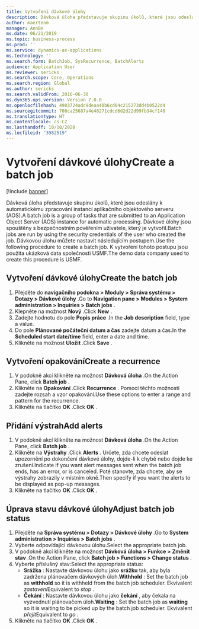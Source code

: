 ```yaml
---
title: Vytvoření dávkové úlohy
description: Dávková úloha představuje skupinu úkolů, které jsou odeslány k automatickému zpracování instancí aplikačního objektového serveru (AOS).
author: maertenm
manager: AnnBe
ms.date: 06/21/2019
ms.topic: business-process
ms.prod: ''
ms.service: dynamics-ax-applications
ms.technology: ''
ms.search.form: BatchJob, SysRecurrence, BatchAlerts
audience: Application User
ms.reviewer: sericks
ms.search.scope: Core, Operations
ms.search.region: Global
ms.author: sericks
ms.search.validFrom: 2016-06-30
ms.dyn365.ops.version: Version 7.0.0
ms.openlocfilehash: 4903724adc9deaa40b6cd04c215273dd4b0522d4
ms.sourcegitcommit: 708ca25687a4e48271cdcd6d2d22d99fb94cf140
ms.translationtype: HT
ms.contentlocale: cs-CZ
ms.lasthandoff: 10/10/2020
ms.locfileid: "3982519"
---
```

# <a name="create-a-batch-job"></a><span data-ttu-id="c41b9-103">Vytvoření dávkové úlohy</span><span class="sxs-lookup"><span data-stu-id="c41b9-103">Create a batch job</span></span>

[!include [banner](../../includes/banner.md)]

<span data-ttu-id="c41b9-104">Dávková úloha představuje skupinu úkolů, které jsou odeslány k automatickému zpracování instancí aplikačního objektového serveru (AOS).</span><span class="sxs-lookup"><span data-stu-id="c41b9-104">A batch job is a group of tasks that are submitted to an Application Object Server (AOS) instance for automatic processing.</span></span> <span data-ttu-id="c41b9-105">Dávkové úlohy jsou spouštěny s bezpečnostním pověřením uživatele, který je vytvořil.</span><span class="sxs-lookup"><span data-stu-id="c41b9-105">Batch jobs are run by using the security credentials of the user who created the job.</span></span> <span data-ttu-id="c41b9-106">Dávkovou úlohu můžete nastavit následujícím postupem.</span><span class="sxs-lookup"><span data-stu-id="c41b9-106">Use the following procedure to create a batch job.</span></span> <span data-ttu-id="c41b9-107">K vytvoření tohoto postupu jsou použita ukázková data společnosti USMF.</span><span class="sxs-lookup"><span data-stu-id="c41b9-107">The demo data company used to create this procedure is USMF.</span></span>


## <a name="create-the-batch-job"></a><span data-ttu-id="c41b9-108">Vytvoření dávkové úlohy</span><span class="sxs-lookup"><span data-stu-id="c41b9-108">Create the batch job</span></span>
1. <span data-ttu-id="c41b9-109">Přejděte do **navigačního podokna > Moduly > Správa systému > Dotazy > Dávkové úlohy** .</span><span class="sxs-lookup"><span data-stu-id="c41b9-109">Go to **Navigation pane > Modules > System administration > Inquiries > Batch jobs** .</span></span>
2. <span data-ttu-id="c41b9-110">Klepněte na možnost **Nový** .</span><span class="sxs-lookup"><span data-stu-id="c41b9-110">Click **New** .</span></span>
3. <span data-ttu-id="c41b9-111">Zadejte hodnotu do pole **Popis práce** .</span><span class="sxs-lookup"><span data-stu-id="c41b9-111">In the **Job description** field, type a value.</span></span>
4. <span data-ttu-id="c41b9-112">Do pole **Plánované počáteční datum a čas** zadejte datum a čas.</span><span class="sxs-lookup"><span data-stu-id="c41b9-112">In the **Scheduled start date/time** field, enter a date and time.</span></span>
5. <span data-ttu-id="c41b9-113">Klikněte na možnost **Uložit** .</span><span class="sxs-lookup"><span data-stu-id="c41b9-113">Click **Save** .</span></span>

## <a name="create-a-recurrence"></a><span data-ttu-id="c41b9-114">Vytvoření opakování</span><span class="sxs-lookup"><span data-stu-id="c41b9-114">Create a recurrence</span></span>
1. <span data-ttu-id="c41b9-115">V podokně akcí klikněte na možnost **Dávková úloha** .</span><span class="sxs-lookup"><span data-stu-id="c41b9-115">On the Action Pane, click **Batch job** .</span></span>
2. <span data-ttu-id="c41b9-116">Klikněte na **Opakování** .</span><span class="sxs-lookup"><span data-stu-id="c41b9-116">Click **Recurrence** .</span></span> <span data-ttu-id="c41b9-117">Pomocí těchto možností zadejte rozsah a vzor opakování.</span><span class="sxs-lookup"><span data-stu-id="c41b9-117">Use these options to enter a range and pattern for the recurrence.</span></span>  
3. <span data-ttu-id="c41b9-118">Klikněte na tlačítko **OK** .</span><span class="sxs-lookup"><span data-stu-id="c41b9-118">Click **OK** .</span></span>

## <a name="add-alerts"></a><span data-ttu-id="c41b9-119">Přidání výstrah</span><span class="sxs-lookup"><span data-stu-id="c41b9-119">Add alerts</span></span>
1. <span data-ttu-id="c41b9-120">V podokně akcí klikněte na možnost **Dávková úloha** .</span><span class="sxs-lookup"><span data-stu-id="c41b9-120">On the Action Pane, click **Batch job** .</span></span>
2. <span data-ttu-id="c41b9-121">Klikněte na **Výstrahy** .</span><span class="sxs-lookup"><span data-stu-id="c41b9-121">Click **Alerts** .</span></span> <span data-ttu-id="c41b9-122">Určete, zda chcete odeslat upozornění po dokončení dávkové úlohy, dojde-li k chybě nebo dojde ke zrušení.</span><span class="sxs-lookup"><span data-stu-id="c41b9-122">Indicate if you want alert messages sent when the batch job ends, has an error, or is canceled.</span></span> <span data-ttu-id="c41b9-123">Poté stanovte, zda chcete, aby se výstrahy zobrazily v místním okně.</span><span class="sxs-lookup"><span data-stu-id="c41b9-123">Then specify if you want the alerts to be displayed as pop-up messages.</span></span>   
3. <span data-ttu-id="c41b9-124">Klikněte na tlačítko **OK** .</span><span class="sxs-lookup"><span data-stu-id="c41b9-124">Click **OK** .</span></span>

## <a name="adjust-batch-job-status"></a><span data-ttu-id="c41b9-125">Úprava stavu dávkové úlohy</span><span class="sxs-lookup"><span data-stu-id="c41b9-125">Adjust batch job status</span></span>
1. <span data-ttu-id="c41b9-126">Přejděte na **Správa systému > Dotazy > Dávkové úlohy** .</span><span class="sxs-lookup"><span data-stu-id="c41b9-126">Go to **System administration > Inquiries > Batch jobs** .</span></span>
2. <span data-ttu-id="c41b9-127">Vyberte odpovídající dávkovou úlohu.</span><span class="sxs-lookup"><span data-stu-id="c41b9-127">Select the appropriate batch job.</span></span>
3. <span data-ttu-id="c41b9-128">V podokně akcí klikněte na možnost **Dávková úloha > Funkce > Změnit stav** .</span><span class="sxs-lookup"><span data-stu-id="c41b9-128">On the Action Pane, click **Batch job > Functions > Change status** .</span></span>
4. <span data-ttu-id="c41b9-129">Vyberte příslušný stav:</span><span class="sxs-lookup"><span data-stu-id="c41b9-129">Select the appropriate status:</span></span>
    - <span data-ttu-id="c41b9-130">**Srážka** : Nastavte dávkovou úlohu jako **srážku** tak, aby byla zadržena plánovačem dávkových úloh.</span><span class="sxs-lookup"><span data-stu-id="c41b9-130">**Withhold** : Set the batch job as **withhold** so it is withheld from the batch job scheduler.</span></span> <span data-ttu-id="c41b9-131">Ekvivalent *zastavení*</span><span class="sxs-lookup"><span data-stu-id="c41b9-131">Equivalent to *stop* .</span></span>
    - <span data-ttu-id="c41b9-132">**Čekání** : Nastavte dávkovou úlohu jako **čekání** , aby čekala na vyzvednutí plánovačem úloh.</span><span class="sxs-lookup"><span data-stu-id="c41b9-132">**Waiting** : Set the batch job as **waiting** so it is waiting to be picked up by the batch job scheduler.</span></span> <span data-ttu-id="c41b9-133">Ekvivalent *přejít*</span><span class="sxs-lookup"><span data-stu-id="c41b9-133">Equivalent to *go* .</span></span>
5. <span data-ttu-id="c41b9-134">Klikněte na tlačítko **OK** .</span><span class="sxs-lookup"><span data-stu-id="c41b9-134">Click **OK** .</span></span>
